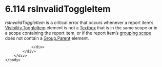 <html dir="LTR" xmlns:mshelp="http://msdn.microsoft.com/mshelp" xmlns:ddue="http://ddue.schemas.microsoft.com/authoring/2003/5" xmlns:xlink="http://www.w3.org/1999/xlink" xmlns:tool="http://www.microsoft.com/tooltip">
    <head>
        <meta http-equiv="Content-Type" content="text/html; CHARSET=utf-8"></meta>
        <meta name="save" content="history"></meta>
        <title>6.114 rsInvalidToggleItem</title>
        <xml>
            <mshelp:toctitle title="6.114 rsInvalidToggleItem"></mshelp:toctitle>
            <mshelp:rltitle title="[MS-RDL]: rsInvalidToggleItem"></mshelp:rltitle>
            <mshelp:keyword index="A" term="2d1eb977-3165-47ae-a063-6a3249fd6475"></mshelp:keyword>
            <mshelp:attr name="DCSext.ContentType" value="open specification"></mshelp:attr>
            <mshelp:attr name="AssetID" value="2d1eb977-3165-47ae-a063-6a3249fd6475"></mshelp:attr>
            <mshelp:attr name="TopicType" value="kbRef"></mshelp:attr>
            <mshelp:attr name="DCSext.Title" value="[MS-RDL]: rsInvalidToggleItem" />
        </xml>
    </head>
    <body>
        <div id="header">
            <h1 class="heading">6.114 rsInvalidToggleItem</h1>
        </div>
        <div id="mainSection">
            <div id="mainBody">
                <div id="allHistory" class="saveHistory"></div>
                <div id="sectionSection0" class="section" name="collapseableSection">
                    

<p><i>rsInvalidToggleItem</i> is a critical error that occurs
whenever a report item’s <a href="c8d65dad-7679-4ef7-8d8c-dc7cffdfd32e.md">Visibility.ToggleItem</a>
element is not a <a href="469d0032-b5ec-43d9-ab36-d3a88b9cc1f6.md">Textbox</a>
that is in the same scope or in a scope containing the report item, or if the
report item’s <a href="b2482b3f-74ab-4ca8-a9e5-c07955011743.md#gt_8f79cf8c-5f95-4ef4-9c1d-eeb887605a34">grouping scope</a>
does not contain a <a href="14426854-992a-4139-bf63-6664ddb17fc2.md">Group.Parent</a>
element.</p>


                </div>
            </div>
        </div>
    </body>
</html>